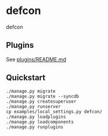 # defcon
defcon

## Plugins

See [plugins/README.md](plugins/README.md)

## Quickstart

```
./manage.py migrate
./manage.py migrate --syncdb
./manage.py createsuperuser
./manage.py runserver
cp examples/local_settings.py defcon/
./manage.py loadplugins
./manage.py loadcomponents
./manage.py runplugins
```
